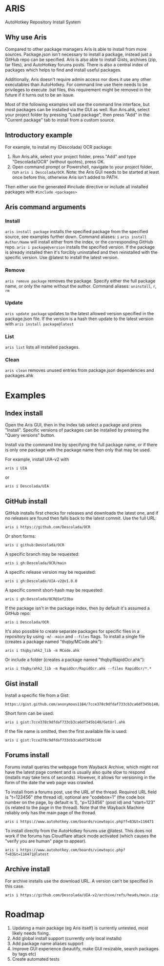 # ARIS
AutoHotkey Repository Install System

## Why use Aris
Compared to other package managers Aris is able to install from more sources. Package.json isn't necessary to install a package, instead just a GitHub repo can be specified. Aris is also able to install Gists, archives (zip, tar files), and AutoHotkey forums posts. There is also a central index of packages which helps to find and install useful packages.

Additionally, Aris doesn't require admin access nor does it use any other executables than AutoHotkey. For command line use there needs to be privileges to execute .bat files, this requirement might be removed in the future if it turns out to be an issue.

Most of the following examples will use the command line interface, but most packages can be installed via the GUI as well. Run Aris.ahk, select your project folder by pressing "Load package", then press "Add" in the "Current package" tab to install from a custom source.

## Introductory example
For example, to install my (Descolada) OCR package:
1. Run Aris.ahk, select your project folder, press "Add" and type "Descolada/OCR" (without quotes), press OK. 
2. Open command prompt or Powershell, navigate to your project folder, run `aris i Descolada/OCR`. Note: the Aris GUI needs to be started at least once before this, otherwise Aris isn't added to PATH.

Then either use the generated #include directive or include all installed packages with `#include <packages>`

## Aris command arguments
### Install
`aris install package` installs the specified package from the specified source, see examples further down.
Command aliases: `i`
`aris install Author/Name` will install either from the index, or the corresponding GitHub repo.
`aris i package@version` installs the specified version. If the package is already installed then it's forcibly uninstalled and then reinstalled with the specific version. Use @latest to install the latest version.
### Remove
`aris remove package` removes the package. Specify either the full package name, or only the name without the author.
Command aliases: `uninstall`, `r`, `rm`
### Update
`aris update package` updates to the latest allowed version specified in the package.json file. If the version is a hash then update to the latest version with `aris install package@latest`
### List
`aris list` lists all installed packages.
### Clean
`aris clean` removes unused entries from package.json dependencies and packages.ahk

# Examples

## Index install
Open the Aris GUI, then in the Index tab select a package and press "Install". Specific versions of packages can be installed by pressing the "Query versions" button.

Install via the command line by specifying the full package name, or if there is only one package with the package name then only that may be used.

For example, install UIA-v2 with
```
aris i UIA
```
or
```
aris i Descolada/UIA
```

## GitHub install
GitHub installs first checks for releases and downloads the latest one, and if no releases are found then falls back to the latest commit.
Use the full URL:
```
aris i https://github.com/Descolada/OCR
```
Or short forms:
```
aris i github:Descolada/OCR
```
A specific branch may be requested:
```
aris i gh:Descolada/OCR/main
```
A specific release version may be requested:
```
aris i gh:Descolada/UIA-v2@v1.0.0
```
A specific commit short-hash may be requested:
```
aris i gh:Descolada/OCR@1ef23ba
```
If the package isn't in the package index, then by default it's assumed a GitHub repo:
```
aris i Descolada/OCR
```
It's also possible to create separate packages for specific files in a repository by using `-m`/`--main` and `--files` flags. To install a single file (creates a package named "thqby/MCode.ahk"):
```
aris i thqby/ahk2_lib -m MCode.ahk
```
Or include a folder (creates a package named "thqby/RapidOcr.ahk"):
```
aris i thqby/ahk2_lib -m RapidOcr/RapidOcr.ahk --files RapidOcr/*.*
```
## Gist install
Install a specific file from a Gist:
```
https://gist.github.com/anonymous1184/7cce378c9dfdaf733cb3ca6df345b140/GetUrl.ahk
```
Short form can be used:
```
aris i gist:7cce378c9dfdaf733cb3ca6df345b140/GetUrl.ahk
```
If the file name is omitted, then the first available file is used:
```
aris i gist:7cce378c9dfdaf733cb3ca6df345b140
```

## Forums install
Forums install queries the webpage from Wayback Archive, which might not have the latest page content and is usually also quite slow to respond (installs may take tens of seconds). However, it allows for versioning in the form of the date the web page was crawled.

To install from a forums post, use the URL of the thread. Required URL field is "t=123456" (the thread id), optional are "codebox=1" (the code box number on the page, by default is 1), "p=123456" (post id) and "start=123" (is related to the page in the thread). Note that the Wayback Machine reliably only has the main page of the thread.
```
aris i https://www.autohotkey.com/boards/viewtopic.php?f=83&t=116471
```
To install directly from the AutoHotkey forums use @latest. This does not work if the forums has Cloudflare attack mode activated (which causes the "verify you are human" page to appear).
```
aris i https://www.autohotkey.com/boards/viewtopic.php?f=83&t=116471@latest
```

## Archive install
For archive installs use the download URL. A version can't be specified in this case.
```
aris i https://github.com/Descolada/UIA-v2/archive/refs/heads/main.zip
```

# Roadmap
1. Updating a main package (eg Aris itself) is currently untested, most likely needs fixing.
2. Add global install support (currently only local installs)
3. Add package name aliases support
4. Improve GUI experience (beautify, make GUI resizable, search packages by tags etc)
5. Create automated tests